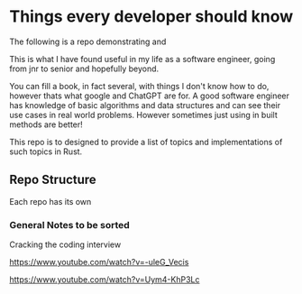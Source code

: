 # Things every developer should know

The following is a repo demonstrating and

This is what I have found useful in my life as a software engineer, going from jnr to senior and hopefully beyond.

You can fill a book, in fact several, with things I don't know how to do, however thats what google and ChatGPT are for. A good software engineer has knowledge of basic algorithms and data structures and can see their use cases in real world problems. However sometimes just using in built methods are better!

This repo is to designed to provide a list of topics and implementations of such topics in Rust.

## Repo Structure

Each repo has its own

### General Notes to be sorted

Cracking the coding interview

https://www.youtube.com/watch?v=-uleG_Vecis

https://www.youtube.com/watch?v=Uym4-KhP3Lc
